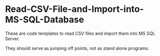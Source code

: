 # Read-CSV-File-and-Import-into-MS-SQL-Database

These are code templates to read CSV files and import them into MS SQL Server.

They should serve as jumping off points, not as stand alone programs.
